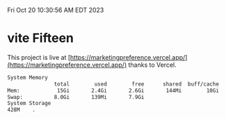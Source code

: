 Fri Oct 20 10:30:56 AM EDT 2023

# vite Fifteen


This project is live at [https://marketingpreference.vercel.app/](https://marketingpreference.vercel.app/) thanks to Vercel.

```bash
System Memory
               total        used        free      shared  buff/cache   available
Mem:            15Gi       2.4Gi       2.6Gi       144Mi        10Gi        12Gi
Swap:          8.0Gi       139Mi       7.9Gi
System Storage
428M	.
```
```bash
